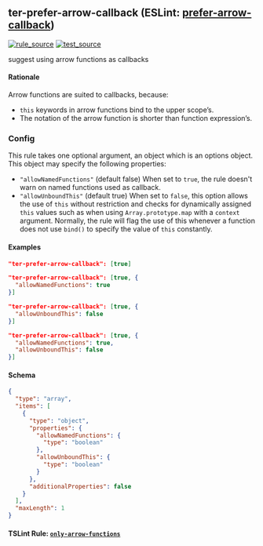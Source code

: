 <!-- Start:AutoDoc:: Modify `src/readme/rules.ts` and run `gulp readme` to update block -->
## ter-prefer-arrow-callback (ESLint: [prefer-arrow-callback](http://eslint.org/docs/rules/prefer-arrow-callback))
[![rule_source](https://img.shields.io/badge/%F0%9F%93%8F%20rule-source-green.svg)](https://github.com/buzinas/tslint-eslint-rules/blob/master/src/rules/terPreferArrowCallbackRule.ts)
[![test_source](https://img.shields.io/badge/%F0%9F%93%98%20test-source-blue.svg)](https://github.com/buzinas/tslint-eslint-rules/blob/master/src/test/rules/terPreferArrowCallbackRuleTests.ts)

suggest using arrow functions as callbacks

#### Rationale

Arrow functions are suited to callbacks, because:

* `this` keywords in arrow functions bind to the upper scope’s.
* The notation of the arrow function is shorter than function expression’s.

### Config

This rule takes one optional argument, an object which is an options object. This object
may specify the following properties:

* `"allowNamedFunctions"` (default false) When set to `true`, the rule doesn't warn on
                            named functions used as callback.
* `"allowUnboundThis"` (default true) When set to `false`, this option allows the use of
                         `this` without restriction and checks for dynamically assigned
                         `this` values such as when using `Array.prototype.map` with a
                         `context` argument. Normally, the rule will flag the use of this
                         whenever a function does not use `bind()` to specify the value of
                         `this` constantly.

#### Examples

```json
"ter-prefer-arrow-callback": [true]
```

```json
"ter-prefer-arrow-callback": [true, {
  "allowNamedFunctions": true
}]
```

```json
"ter-prefer-arrow-callback": [true, {
  "allowUnboundThis": false
}]
```

```json
"ter-prefer-arrow-callback": [true, {
  "allowNamedFunctions": true,
  "allowUnboundThis": false
}]
```
#### Schema

```json
{
  "type": "array",
  "items": [
    {
      "type": "object",
      "properties": {
        "allowNamedFunctions": {
          "type": "boolean"
        },
        "allowUnboundThis": {
          "type": "boolean"
        }
      },
      "additionalProperties": false
    }
  ],
  "maxLength": 1
}
```
<!-- End:AutoDoc -->

#### TSLint Rule: [`only-arrow-functions`]

[`only-arrow-functions`]: https://palantir.github.io/tslint/rules/only-arrow-functions/
